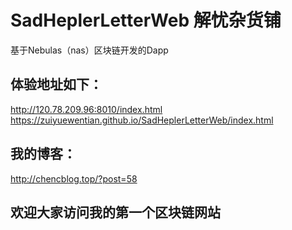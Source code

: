 # SadHeplerLetterWeb 解忧杂货铺
基于Nebulas（nas）区块链开发的Dapp
##  体验地址如下：  
 http://120.78.209.96:8010/index.html  
 https://zuiyuewentian.github.io/SadHeplerLetterWeb/index.html

##  我的博客：
http://chencblog.top/?post=58

## 欢迎大家访问我的第一个区块链网站
